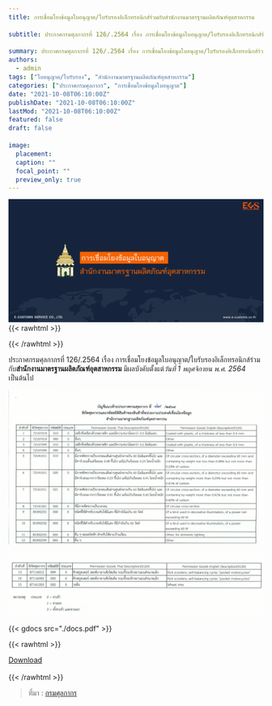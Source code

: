 ```yaml
---
title: การเชื่อมโยงข้อมูลใบอนุญาต/ใบรับรองอิเล็กทรอนิกส์ร่วมกับสำนักงานมาตรฐานผลิตภัณฑ์อุตสาหกรรม

subtitle: ประกาศกรมศุลกากรที่ 126/.2564 เรื่อง การเชื่อมโยงข้อมูลใบอนุญาต/ใบรับรองอิเล็กทรอนิกส์ร่วมกับสำนักงานมาตรฐานผลิตภัณฑ์อุตสาหกรรม

summary: ประกาศกรมศุลกากรที่ 126/.2564 เรื่อง การเชื่อมโยงข้อมูลใบอนุญาต/ใบรับรองอิเล็กทรอนิกส์ร่วมกับสำนักงานมาตรฐานผลิตภัณฑ์อุตสาหกรรม
authors:
  - admin
tags: ["ใบอนุญาต/ใบรับรอง", "สำนักงานมาตรฐานผลิตภัณฑ์อุตสาหกรรม"]
categories: ["ประกาศกรมศุลกากร", "การเชื่อมโยงข้อมูลใบอนุญาต"]
date: "2021-10-08T06:10:00Z"
publishDate: "2021-10-08T06:10:00Z"
lastMod: "2021-10-08T06:10:00Z"
featured: false
draft: false

image:
  placement:
  caption: ""
  focal_point: ""
  preview_only: true
---
```


![](featured.png)
{{< rawhtml >}}
<br>

{{< /rawhtml >}}

ประกาศกรมศุลกากรที่ 126/.2564 เรื่อง การเชื่อมโยงข้อมูลใบอนุญาต/ใบรับรองอิเล็กทรอนิกส์ร่วมกับ**สำนักงานมาตรฐานผลิตภัณฑ์อุตสาหกรรม** มีผลบังคับตั้งแต่*วันที่ 1 พฤศจิกายน พ.ศ. 2564* เป็นต้นไป

![](./img/img-01.jpg)

![](./img/img-02.jpg)



{{< gdocs src="./docs.pdf" >}}


{{< rawhtml >}}
<br>
<div class="article-tags">
<a class="badge badge-danger" href="./docs.pdf" target="_blank" id="download_files_new">Download</a>
</div>
<br>
{{< /rawhtml >}}

> ที่มา : [กรมศุลกากร](http://www.customs.go.th/cont_strc_download_with_docno_date.php?lang=th&top_menu=menu_homepage&current_id=14232932404f505f48464b47464b47)
